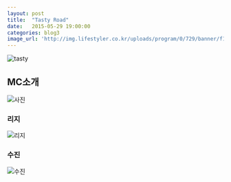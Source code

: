 ```yaml
---
layout: post
title:  "Tasty Road"
date:   2015-05-29 19:00:00
categories: blog3
image_url: 'http://img.lifestyler.co.kr/uploads/program/0/729/banner/f130652465002636512(0).jpg'
---
```


![tasty](http://img.lifestyler.co.kr/uploads/program/0/729/menu/26/html/f130652398563994626(0).png)


## MC소개
![사진](http://ahjae.com/files/attach/images/108/399/034/57b0e2611ca5d275f96b5cea54463e56.jpg)

### **리지**

![리지](http://img.lifestyler.co.kr/uploads/program/0/729/menu/27/html/f130652453729692250(0).png)

### **수진**

![수진](http://img.lifestyler.co.kr/uploads/program/0/729/menu/27/html/f130652447964207292(0).png)
